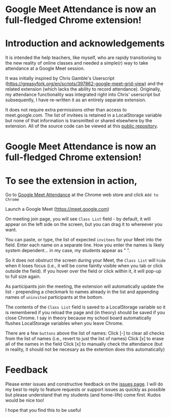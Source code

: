 # Google Meet Attendance is now an full-fledged Chrome extension!

# Introduction and acknowledgements

It is intended the help teachers, like myself, who are rapidy transitioning to the new reality of online classes and needed a simple(r) way to take attendance at a Google Meet session.

It was initially inspired by Chris Gamble's Userscript (https://greasyfork.org/en/scripts/397862-google-meet-grid-view) and the related extension (which lacks the ability to record attendance).  Originally, my attendance functionality was integrated right into Chris' userscript but subsequently, I have re-written it as an entirely separate extension.

It does not require extra permissions other than access to meet.google.com. The list of invitees is retained in a LocalStorage variable but none of that information is transmitted or shared elsewhere by the extension.  All of the source code can be viewed at this [public repository](https://github.com/al-caughey/Google-Meet-Attendance).

# Google Meet Attendance is now an full-fledged Chrome extension!

# To see the extension in action, 
Go to [Google Meet Attendance](https://chrome.google.com/webstore/detail/fkdjflnaggakjamjkmimcofefhppfljd/publish-accepted?authuser=0&hl=en) at the Chrome web store and click `Add to Chrome`

Launch a Google Meet (https://meet.google.com)

On meeting join page, you will see `Class List` field - by default, it will appear on the left side on the screen, but you can drag it to whereever you want.  

You can paste, or type, the list of expected `invitees` for your Meet into the field. Enter each name on a separate line. How you enter the names is likely system dependent... in my case, my students appear as "<FIRST> <LAST>". 

So it does not obstruct the screen during your Meet, the `Class List` will `hide` when it loses focus (i.e., it will be come faintly visible when you tab or click outside the field).  If you hover over the field or click within it, it will pop-up to full size again.
   
As participants join the meeting, the extension will automatically update the list - prepending a checkmark to names already in the list and appending names of `uninvited` participants at the bottom.

The contents of the `Class List` field is saved to a LocalStorage variable so it is remembered if you reload the page and (in theory) should be saved if you close Chrome.  I say in theory because my school board automatically flushes LocalStorage variables when you leave Chrome.

There are a few `buttons` above the list of names:
   Click [-] to clear all checks from the list of names (i.e., revert to just the list of names)
   Click [x] to erase all of the names in the field
   Click [x] to manually check the attendance (but in reality, it should not be necesary as the extention does this automatically)
   
   # Feedback
Please enter issues and constructive feedback on the [issues page](https://github.com/al-caughey/Google-Meet-Attendance/issues). I will do my best to reply to feature requests or support issues as quickly as possible but please understand that my students (and home-life) come first.  Kudos would be nice too!

I hope that you find this to be useful
